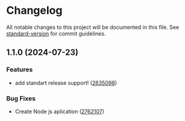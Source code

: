 # Changelog

All notable changes to this project will be documented in this file. See [standard-version](https://github.com/conventional-changelog/standard-version) for commit guidelines.

## 1.1.0 (2024-07-23)


### Features

* add standart release support! ([2635098](https://github.com/Nyanns/odin-recipes/commit/26350989b75cd1bf9ad37a07d25d7b47ee27c5c9))


### Bug Fixes

* Create Node js aplication ([2762107](https://github.com/Nyanns/odin-recipes/commit/2762107ce89ca83a79487be6c546e3d43c29ac3c))
